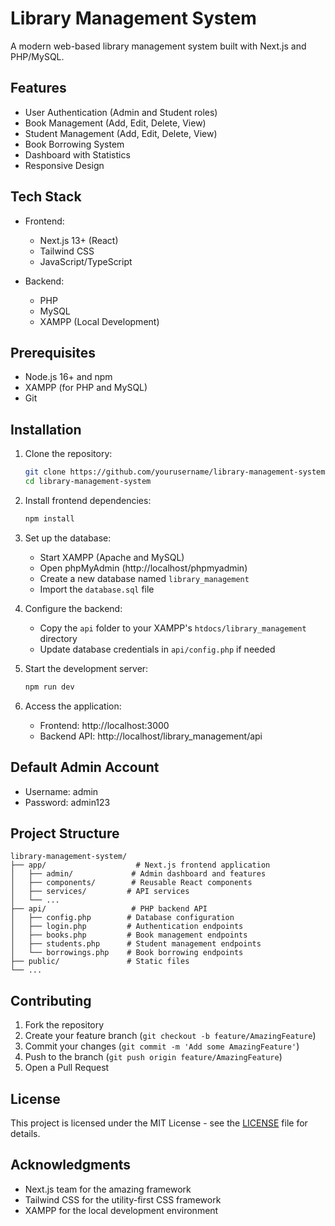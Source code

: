 # Library Management System

A modern web-based library management system built with Next.js and PHP/MySQL.

## Features

- User Authentication (Admin and Student roles)
- Book Management (Add, Edit, Delete, View)
- Student Management (Add, Edit, Delete, View)
- Book Borrowing System
- Dashboard with Statistics
- Responsive Design

## Tech Stack

- Frontend:
  - Next.js 13+ (React)
  - Tailwind CSS
  - JavaScript/TypeScript

- Backend:
  - PHP
  - MySQL
  - XAMPP (Local Development)

## Prerequisites

- Node.js 16+ and npm
- XAMPP (for PHP and MySQL)
- Git

## Installation

1. Clone the repository:
   ```bash
   git clone https://github.com/yourusername/library-management-system.git
   cd library-management-system
   ```

2. Install frontend dependencies:
   ```bash
   npm install
   ```

3. Set up the database:
   - Start XAMPP (Apache and MySQL)
   - Open phpMyAdmin (http://localhost/phpmyadmin)
   - Create a new database named `library_management`
   - Import the `database.sql` file

4. Configure the backend:
   - Copy the `api` folder to your XAMPP's `htdocs/library_management` directory
   - Update database credentials in `api/config.php` if needed

5. Start the development server:
   ```bash
   npm run dev
   ```

6. Access the application:
   - Frontend: http://localhost:3000
   - Backend API: http://localhost/library_management/api

## Default Admin Account

- Username: admin
- Password: admin123

## Project Structure

```
library-management-system/
├── app/                    # Next.js frontend application
│   ├── admin/             # Admin dashboard and features
│   ├── components/        # Reusable React components
│   ├── services/         # API services
│   └── ...
├── api/                   # PHP backend API
│   ├── config.php        # Database configuration
│   ├── login.php         # Authentication endpoints
│   ├── books.php         # Book management endpoints
│   ├── students.php      # Student management endpoints
│   └── borrowings.php    # Book borrowing endpoints
├── public/               # Static files
└── ...
```

## Contributing

1. Fork the repository
2. Create your feature branch (`git checkout -b feature/AmazingFeature`)
3. Commit your changes (`git commit -m 'Add some AmazingFeature'`)
4. Push to the branch (`git push origin feature/AmazingFeature`)
5. Open a Pull Request

## License

This project is licensed under the MIT License - see the [LICENSE](LICENSE) file for details.

## Acknowledgments

- Next.js team for the amazing framework
- Tailwind CSS for the utility-first CSS framework
- XAMPP for the local development environment
